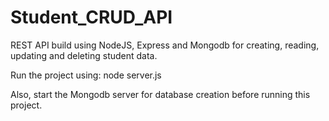 # Student_CRUD_API
REST API build using NodeJS, Express and Mongodb for creating, reading, updating and deleting student data.

Run the project using:
node server.js

Also, start the Mongodb server for database creation before running this project.
